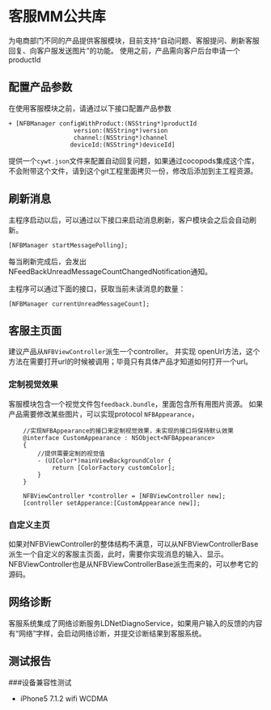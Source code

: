 # 客服MM公共库

为电商部门不同的产品提供客服模块，目前支持“自动问题、客服提问、刷新客服回复、向客户服发送图片”的功能。
使用之前，产品需向客户后台申请一个productId

## 配置产品参数
在使用客服模块之前，请通过以下接口配置产品参数

```
+ [NFBManager configWithProduct:(NSString*)productId
                  version:(NSString*)version
                  channel:(NSString*)channel
                 deviceId:(NSString*)deviceId]
```

提供一个`cywt.json`文件来配置自动回复问题，如果通过cocopods集成这个库，不会附带这个文件，请到这个git工程里面拷贝一份，修改后添加到主工程资源。


## 刷新消息

主程序启动以后，可以通过以下接口来启动消息刷新，客户模块会之后会自动刷新。

```
[NFBManager startMessagePolling];
```

每当刷新完成后，会发出NFeedBackUnreadMessageCountChangedNotification通知。

主程序可以通过下面的接口，获取当前未读消息的数量：

```
[NFBManager currentUnreadMessageCount];
```

## 客服主页面
建议产品从`NFBViewController`派生一个controller。
并实现 openUrl方法，这个方法在需要打开url的时候被调用；毕竟只有具体产品才知道如何打开一个url。


### 定制视觉效果
客服模块包含一个视觉文件包`feedback.bundle`，里面包含所有用图片资源。
如果产品需要修改某些图片，可以实现protocol `NFBAppearance`，

``` 
	//实现NFBAppearance的接口来定制视觉效果，未实现的接口将保持默认效果
	@interface CustomAppearance : NSObject<NFBAppearance>
	{
	    //提供需要定制的视觉值
		- (UIColor*)mainViewBackgroundColor {
			return [ColorFactory customColor];
		}
	}
	
	NFBViewController *controller = [NFBViewController new];
	[controller setApperance:[CustomAppearance new]];
```

### 自定义主页
如果对NFBViewController的整体结构不满意，可以从NFBViewControllerBase派生一个自定义的客服主页面，此时，需要你实现消息的输入、显示。 NFBViewController也是从NFBViewControllerBase派生而来的，可以参考它的源码。


## 网络诊断

客服系统集成了网络诊断服务LDNetDiagnoService，如果用户输入的反馈的内容有“网络”字样，会启动网络诊断，并提交诊断结果到客服系统。



## 测试报告

###设备兼容性测试

* iPhone5  7.1.2 wifi WCDMA



